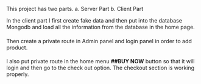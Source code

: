 This project has two parts.
a. Server Part
b. Client Part

In the client part I first create fake data and then put into the database Mongodb and load all the information from the database in the home page.
####
Then create a private route in Admin panel and login panel in order to add product.
####
I also put private route in the home menu **##BUY NOW** button so that it will login and then go to the check out option. The checkout section is  working properly. 

